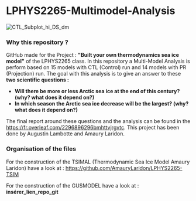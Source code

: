 # LPHYS2265-Multimodel-Analysis

![CTL_Subplot_hi_DS_dm](https://github.com/AmauryLaridon/LPHYS2265-TSIM-Multimodel-Analysis/assets/58213378/318ba819-5712-4f9a-aca4-a562585d2063)

### Why this repository ? 
GitHub made for the Project : **"Built your own thermodynamics sea ice model"** of the LPHYS2265 class. In this repository a Multi-Model Analysis is perform based on 15 models with CTL (Control) run and 14 models with PR (Projection) run.
The goal with this analysis is to give an answer to these **two scientific questions :**

- **Will there be more or less Arctic sea ice at the end of this century? (why? what does it depend on?)**
- **In which season the Arctic sea ice decrease will be the largest? (why? what does it depend on?)**

The final report around these questions and the analysis can be found in the https://fr.overleaf.com/2296896296bmhttvjrgvtc. This project has been done by Augustin Lambotte and Amaury Laridon.

### Organisation of the files 

For the construction of the TSIMAL (Thermodynamic Sea Ice Model Amaury Laridon) have a look at : https://github.com/AmauryLaridon/LPHYS2265-TSIM

For the construction of the GUSMODEL have a look at : __insérer_lien_repo_git__

